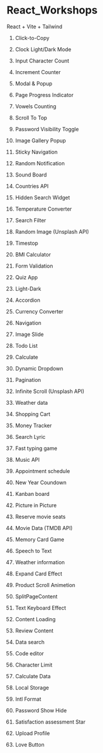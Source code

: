 # React_Workshops

React + Vite + Tailwind
01. Click-to-Copy
02. Clock Light/Dark Mode
03. Input Character Count
04. Increment Counter
05. Modal & Popup
06. Page Progress Indicator
07. Vowels Counting
08. Scroll To Top
09. Password Visibility Toggle
10. Image Gallery Popup
11. Sticky Navigation
12. Random Notification
13. Sound Board
14. Countries API
15. Hidden Search Widget
16. Temperature Converter
17. Search Filter
18. Random Image (Unsplash API)
19. Timestop
20. BMI Calculator
21. Form Validation
22. Quiz App
23. Light-Dark
24. Accordion
25. Currency Converter
26. Navigation
27. Image Slide
28. Todo List
29. Calculate
30. Dynamic Dropdown
34. Pagination

31. Infinite Scroll (Unsplash API)

32. Weather data

33. Shopping Cart



02. Money Tracker
04. Search Lyric
05. Fast typing game
08. Music API
09. Appointment schedule
10. New Year Coundown
13. Kanban board
14. Picture in Picture
15. Reserve movie seats
16. Movie Data (TMDB API)
17. Memory Card Game
19. Speech to Text

20. Weather information

21. Expand Card Effect
22. Product Scroll Animetion
23. SplitPageContent
25. Text Keyboard Effect
29. Content Loading
30. Review Content


31. Data search
32. Code editor
33. Character Limit
34. Calculate Data
35. Local Storage
36. Intl Format
37. Password Show Hide
38. Satisfaction assessment Star
39. Upload Profile
40. Love Button